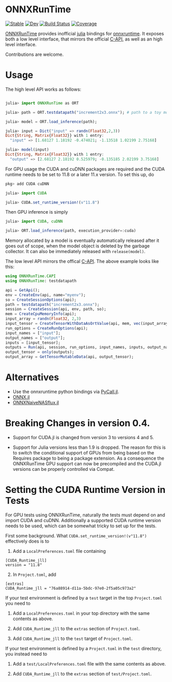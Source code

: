 # ONNXRunTime

[![Stable](https://img.shields.io/badge/docs-stable-blue.svg)](https://jw3126.github.io/ONNXRunTime.jl/stable)
[![Dev](https://img.shields.io/badge/docs-dev-blue.svg)](https://jw3126.github.io/ONNXRunTime.jl/dev)
[![Build Status](https://github.com/jw3126/ONNXRunTime.jl/workflows/CI/badge.svg)](https://github.com/jw3126/ONNXRunTime.jl/actions)
[![Coverage](https://codecov.io/gh/jw3126/ONNXRunTime.jl/branch/master/graph/badge.svg)](https://codecov.io/gh/jw3126/ONNXRunTime.jl)

[ONNXRunTime](https://github.com/jw3126/ONNXRunTime.jl) provides inofficial [julia](https://github.com/JuliaLang/julia) bindings for [onnxruntime](https://github.com/microsoft/onnxruntime).
It exposes both a low level interface, that mirrors the official [C-API](https://github.com/microsoft/onnxruntime/blob/v1.8.1/include/onnxruntime/core/session/onnxruntime_c_api.h#L347), as well as an high level interface.

Contributions are welcome.

# Usage
The high level API works as follows:
```julia

julia> import ONNXRunTime as ORT

julia> path = ORT.testdatapath("increment2x3.onnx"); # path to a toy model

julia> model = ORT.load_inference(path);

julia> input = Dict("input" => randn(Float32,2,3))
Dict{String, Matrix{Float32}} with 1 entry:
  "input" => [1.68127 1.18192 -0.474021; -1.13518 1.02199 2.75168]

julia> model(input)
Dict{String, Matrix{Float32}} with 1 entry:
  "output" => [2.68127 2.18192 0.525979; -0.135185 2.02199 3.75168]
```

For GPU usage the CUDA and cuDNN packages are required and the CUDA
runtime needs to be set to 11.8 or a later 11.x version. To set this
up, do

```julia
pkg> add CUDA cuDNN

julia> import CUDA

julia> CUDA.set_runtime_version!(v"11.8")
```

Then GPU inference is simply

```julia
julia> import CUDA, cuDNN

julia> ORT.load_inference(path, execution_provider=:cuda)
```

Memory allocated by a model is eventually automatically released after
it goes out of scope, when the model object is deleted by the garbage
collector. It can also be immediately released with `release(model)`.

The low level API mirrors the offical [C-API](https://github.com/microsoft/onnxruntime/blob/v1.8.1/include/onnxruntime/core/session/onnxruntime_c_api.h#L347). The above example looks like this:
```julia
using ONNXRunTime.CAPI
using ONNXRunTime: testdatapath

api = GetApi();
env = CreateEnv(api, name="myenv");
so = CreateSessionOptions(api);
path = testdatapath("increment2x3.onnx");
session = CreateSession(api, env, path, so);
mem = CreateCpuMemoryInfo(api);
input_array = randn(Float32, 2,3)
input_tensor = CreateTensorWithDataAsOrtValue(api, mem, vec(input_array), size(input_array));
run_options = CreateRunOptions(api);
input_names = ["input"];
output_names = ["output"];
inputs = [input_tensor];
outputs = Run(api, session, run_options, input_names, inputs, output_names);
output_tensor = only(outputs);
output_array = GetTensorMutableData(api, output_tensor);
```

# Alternatives
* Use the onnxruntime python bindings via [PyCall.jl](https://github.com/JuliaPy/PyCall.jl).
* [ONNX.jl](https://github.com/FluxML/ONNX.jl)
* [ONNXNaiveNASflux.jl](https://github.com/DrChainsaw/ONNXNaiveNASflux.jl)

# Breaking Changes in version 0.4.

* Support for CUDA.jl is changed from version 3 to versions 4 and 5.

* Support for Julia versions less than 1.9 is dropped. The reason for
  this is to switch the conditional support of GPUs from being based
  on the Requires package to being a package extension. As a
  consequence the ONNXRunTime GPU support can now be precompiled and
  the CUDA.jl versions can be properly controlled via Compat.

# Setting the CUDA Runtime Version in Tests

For GPU tests using ONNXRunTime, naturally the tests must depend on
and import CUDA and cuDNN. Additionally a supported CUDA runtime
version needs to be used, which can be somewhat tricky to set up for
the tests.

First some background. What `CUDA.set_runtime_version!(v"11.8")`
effectively does is to

1. Add a `LocalPreferences.toml` file containing

```
[CUDA_Runtime_jll]
version = "11.8"
```

2. In `Project.toml`, add
```
[extras]
CUDA_Runtime_jll = "76a88914-d11a-5bdc-97e0-2f5a05c973a2"
```

If your test environment is defined by a `test` target in the top
`Project.toml` you need to

1. Add a `LocalPreferences.toml` in your top directory with the same
contents as above.

2. Add `CUDA_Runtime_jll` to the `extras` section of `Project.toml`.

3. Add `CUDA_Runtime_jll` to the `test` target of `Project.toml`.

If your test environment is defined by a `Project.toml` in the `test`
directory, you instead need to

1. Add a `test/LocalPreferences.toml` file with the same contents as
above.

2. Add `CUDA_Runtime_jll` to the `extras` section of `test/Project.toml`.

